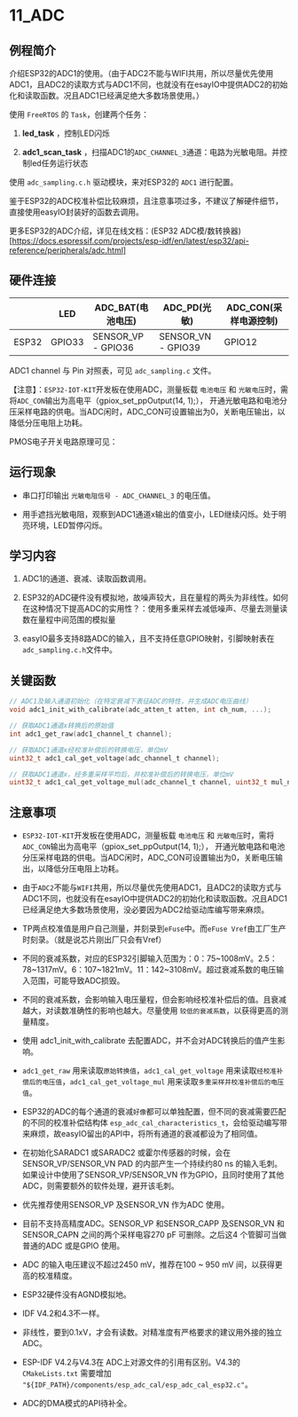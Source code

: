 # 11_ADC

## 例程简介

介绍ESP32的ADC1的使用。（由于ADC2不能与WIFI共用，所以尽量优先使用ADC1，且ADC2的读取方式与ADC1不同，也就没有在esayIO中提供ADC2的初始化和读取函数。况且ADC1已经满足绝大多数场景使用。）

使用 `FreeRTOS` 的 `Task`，创建两个任务：

1. **led_task** ，控制LED闪烁

2. **adc1_scan_task** ，扫描ADC1的`ADC_CHANNEL_3`通道：电路为光敏电阻。并控制led任务运行状态

使用 `adc_sampling.c.h` 驱动模块，来对ESP32的 `ADC1` 进行配置。

鉴于ESP32的ADC校准补偿比较麻烦，且注意事项过多，不建议了解硬件细节，直接使用easyIO封装好的函数去调用。

更多ESP32的ADC介绍，详见在线文档：(ESP32 ADC模/数转换器)[https://docs.espressif.com/projects/esp-idf/en/latest/esp32/api-reference/peripherals/adc.html]


## 硬件连接

|        | LED    | ADC_BAT(电池电压)   | ADC_PD(光敏)       | ADC_CON(采样电源控制) |
| ------ | ------ | ------------------ | ------------------ | -------------------- |
| ESP32  | GPIO33 | SENSOR_VP - GPIO36 | SENSOR_VN - GPIO39 | GPIO12               |

ADC1 channel 与 Pin 对照表，可见 `adc_sampling.c` 文件。

【注意】：`ESP32-IOT-KIT`开发板在使用ADC，测量板载 `电池电压` 和 `光敏电压`时，需将`ADC_CON`输出为高电平（gpiox_set_ppOutput(14, 1);），
开通光敏电路和电池分压采样电路的供电。当ADC闲时，ADC_CON可设置输出为0，关断电压输出，以降低分压电阻上功耗。

PMOS电子开关电路原理可见：[](https://blog.csdn.net/Mark_md/article/details/116982478?ops_request_misc=%257B%2522request%255Fid%2522%253A%2522163419403716780366527870%2522%252C%2522scm%2522%253A%252220140713.130102334.pc%255Fblog.%2522%257D&request_id=163419403716780366527870&biz_id=0&utm_medium=distribute.pc_search_result.none-task-blog-2~blog~first_rank_v2~rank_v29-1-116982478.pc_v2_rank_blog_default&utm_term=%E4%BD%8E%E5%8A%9F%E8%80%97&spm=1018.2226.3001.4450)


## 运行现象

* 串口打印输出 `光敏电阻信号 - ADC_CHANNEL_3` 的电压值。

* 用手遮挡光敏电阻，观察到ADC1通道x输出的值变小，LED继续闪烁。处于明亮环境，LED暂停闪烁。


## 学习内容

1. ADC1的通道、衰减、读取函数调用。

2. ESP32的ADC硬件没有模拟地，故噪声较大，且在量程的两头为非线性。如何在这种情况下提高ADC的实用性？：使用多重采样去减低噪声、尽量去测量读数在量程中间范围的模拟量

3. easyIO最多支持8路ADC的输入，且不支持任意GPIO映射，引脚映射表在`adc_sampling.c.h`文件中。


## 关键函数

```c
// ADC1及输入通道初始化（在特定衰减下表征ADC的特性，并生成ADC电压曲线）
void adc1_init_with_calibrate(adc_atten_t atten, int ch_num, ...);

// 获取ADC1通道x转换后的原始值
int adc1_get_raw(adc1_channel_t channel);

// 获取ADC1通道x经校准补偿后的转换电压，单位mV
uint32_t adc1_cal_get_voltage(adc_channel_t channel);

// 获取ADC1通道x，经多重采样平均后，并校准补偿后的转换电压，单位mV
uint32_t adc1_cal_get_voltage_mul(adc_channel_t channel, uint32_t mul_num);
```


## 注意事项

- `ESP32-IOT-KIT`开发板在使用ADC，测量板载 `电池电压` 和 `光敏电压`时，需将`ADC_CON`输出为高电平（gpiox_set_ppOutput(14, 1);），
开通光敏电路和电池分压采样电路的供电。当ADC闲时，ADC_CON可设置输出为0，关断电压输出，以降低分压电阻上功耗。

- 由于`ADC2`不能与`WIFI`共用，所以尽量优先使用ADC1，且ADC2的读取方式与ADC1不同，也就没有在esayIO中提供ADC2的初始化和读取函数。况且ADC1已经满足绝大多数场景使用，没必要因为ADC2给驱动库编写带来麻烦。

- TP两点校准值是用户自己测量，并刻录到`eFuse`中。而`eFuse Vref`由工厂生产时刻录。（就是说芯片刚出厂只会有Vref）

- 不同的衰减系数，对应的ESP32引脚输入范围为：0：75~1008mV。2.5：78~1317mV。6：107~1821mV。11：142~3108mV。超过衰减系数的电压输入范围，可能导致ADC损毁。

- 不同的衰减系数，会影响输入电压量程，但会影响经校准补偿后的值。且衰减越大，对读数准确性的影响也越大。尽量使用 `较低的衰减系数`，以获得更高的测量精度。

- 使用 adc1_init_with_calibrate 去配置ADC，并不会对ADC转换后的值产生影响。

- `adc1_get_raw` 用来读取`原始转换值`，`adc1_cal_get_voltage` 用来读取`经校准补偿后的电压值`，`adc1_cal_get_voltage_mul` 用来读取`多重采样并校准补偿后的电压值`。

- ESP32的ADC的每个通道的衰减`好像`都可以单独配置，但不同的衰减需要匹配的不同的校准补偿结构体 `esp_adc_cal_characteristics_t`，会给驱动编写带来麻烦，故easyIO留出的API中，将所有通道的衰减都设为了相同值。

- 在初始化SARADC1 或SARADC2 或霍尔传感器的时候，会在SENSOR_VP/SENSOR_VN PAD 的内部产生一个持续约80 ns 的输入毛刺。如果设计中使用了SENSOR_VP/SENSOR_VN 作为GPIO，且同时使用了其他ADC，则需要额外的软件处理，避开该毛刺。

- 优先推荐使用SENSOR_VP 及SENSOR_VN 作为ADC 使用。

- 目前不支持高精度ADC。SENSOR_VP 和SENSOR_CAPP 及SENSOR_VN 和SENSOR_CAPN 之间的两个采样电容270 pF 可删除。之后这4 个管脚可当做普通的ADC 或是GPIO 使用。

- ADC 的输入电压建议不超过2450 mV，推荐在100 ~ 950 mV 间，以获得更高的校准精度。

- ESP32硬件没有AGND模拟地。

- IDF V4.2和4.3不一样。
- 非线性，要到0.1xV，才会有读数。对精准度有严格要求的建议用外接的独立ADC。

- ESP-IDF V4.2与V4.3在 ADC上对源文件的引用有区别。V4.3的`CMakeLists.txt` 需要增加 `"${IDF_PATH}/components/esp_adc_cal/esp_adc_cal_esp32.c"`。

- ADC的DMA模式的API待补全。
